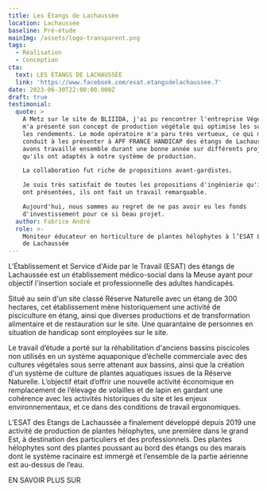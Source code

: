 ```yaml
---
title: Les Étangs de Lachaussée
location: Lachaussée
baseline: Pré-étude
mainImg: /assets/logo-transparent.png
tags:
  - Réalisation
  - Conception
cta:
  text: LES ÉTANGS DE LACHAUSSÉE
  link: 'https://www.facebook.com/esat.etangsdelachaussee.7'
date: 2023-06-30T22:00:00.000Z
draft: true
testimonial:
  quote: >
    A Metz sur le site de BLIIIDA, j'ai pu rencontrer l'entreprise Végéto qui
    m'a présenté son concept de production végétale qui optimise les surfaces et
    les rendements. Le mode opératoire m'a paru très vertueux, ce qui m'a
    conduit à les présenter à APF FRANCE HANDICAP des étangs de Lachaussée. Nous
    avons travaillé ensemble durant une bonne année sur différents projets
    qu'ils ont adaptés à notre système de production. 

    La collaboration fut riche de propositions avant-gardistes. 

    Je suis très satisfait de toutes les propositions d'ingénierie qu'ils nous
    ont présentées, ils ont fait un travail remarquable. 

    Aujourd'hui, nous sommes au regret de ne pas avoir eu les fonds
    d'investissement pour ce si beau projet.
  author: Fabrice André
  role: >-
    Moniteur éducateur en horticulture de plantes hélophytes à l’ESAT Les Etangs
    de Lachaussée
---
```


L’Établissement et Service d'Aide par le Travail (ESAT) des étangs de Lachaussée est un établissement médico-social dans la Meuse ayant pour objectif l'insertion sociale et professionnelle des adultes handicapés. 

Situé au sein d'un site classé Réserve Naturelle avec un étang de 300 hectares, cet établissement mène historiquement une activité de pisciculture en étang, ainsi que diverses productions et de transformation alimentaire et de restauration sur le site. Une quarantaine de personnes en situation de handicap sont employées sur le site.

Le travail d’étude a porté sur la réhabilitation d'anciens bassins piscicoles non utilisés en un système aquaponique d’échelle commerciale avec des cultures végétales sous serre attenant aux bassins, ainsi que la création d'un système de culture de plantes aquatiques issues de la Réserve Naturelle. L’objectif était d’offrir une nouvelle activité économique en remplacement de l’élevage de volailles et de lapin en gardant une cohérence avec les activités historiques du site et les enjeux environnementaux, et ce dans des conditions de travail ergonomiques.

L’ESAT des Etangs de Lachaussée a finalement développé depuis 2019 une activité de production de plantes hélophytes, une première dans le grand Est, à destination des particuliers et des professionnels. Des plantes hélophytes sont des plantes poussant au bord des étangs ou des marais dont le système racinaire est immergé et l’ensemble de la partie aérienne est au-dessus de l’eau. 

EN SAVOIR PLUS SUR
